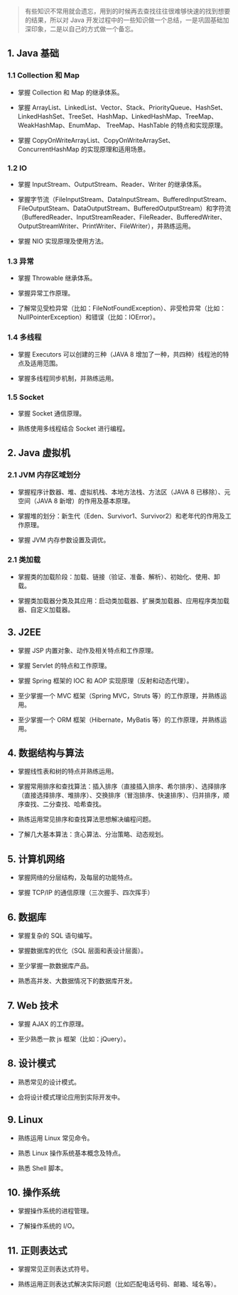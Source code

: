 > 有些知识不常用就会遗忘，用到的时候再去查找往往很难够快速的找到想要的结果，所以对 Java 开发过程中的一些知识做一个总结，一是巩固基础加深印象，二是以自己的方式做一个备忘。

## 1. Java 基础

### 1.1 Collection 和 Map

- 掌握 Collection 和 Map 的继承体系。

- 掌握 ArrayList、LinkedList、Vector、Stack、PriorityQueue、HashSet、 LinkedHashSet、TreeSet、HashMap、LinkedHashMap、TreeMap、WeakHashMap、EnumMap、 TreeMap、HashTable 的特点和实现原理。

- 掌握 CopyOnWriteArrayList、CopyOnWriteArraySet、ConcurrentHashMap 的实现原理和适用场景。

### 1.2 IO

- 掌握 InputStream、OutputStream、Reader、Writer 的继承体系。

- 掌握字节流（FileInputStream、DataInputStream、BufferedInputStream、 FileOutputSteam、DataOutputStream、BufferedOutputStream）和字符流 （BufferedReader、InputStreamReader、FileReader、BufferedWriter、 OutputStreamWriter、PrintWriter、FileWriter），并熟练运用。

- 掌握 NIO 实现原理及使用方法。

### 1.3 异常

- 掌握 Throwable 继承体系。

- 掌握异常工作原理。

- 了解常见受检异常（比如：FileNotFoundException）、非受检异常（比如：NullPointerException）和错误（比如：IOError）。

### 1.4 多线程

- 掌握 Executors 可以创建的三种（JAVA 8 增加了一种，共四种）线程池的特点及适用范围。

- 掌握多线程同步机制，并熟练运用。

### 1.5 Socket

- 掌握 Socket 通信原理。

- 熟练使用多线程结合 Socket 进行编程。

## 2. Java 虚拟机

### 2.1 JVM 内存区域划分

- 掌握程序计数器、堆、虚拟机栈、本地方法栈、方法区（JAVA 8 已移除）、元空间（JAVA 8 新增）的作用及基本原理。

- 掌握堆的划分：新生代（Eden、Survivor1、Survivor2）和老年代的作用及工作原理。

- 掌握 JVM 内存参数设置及调优。

### 2.1 类加载

- 掌握类的加载阶段：加载、链接（验证、准备、解析）、初始化、使用、卸载。

- 掌握类加载器分类及其应用：启动类加载器、扩展类加载器、应用程序类加载器、自定义加载器。

## 3. J2EE

- 掌握 JSP 内置对象、动作及相关特点和工作原理。

- 掌握 Servlet 的特点和工作原理。

- 掌握 Spring 框架的 IOC 和 AOP 实现原理（反射和动态代理）。

- 至少掌握一个 MVC 框架（Spring MVC，Struts 等）的工作原理，并熟练运用。

- 至少掌握一个 ORM 框架（Hibernate，MyBatis 等）的工作原理，并熟练运用。

## 4. 数据结构与算法

- 掌握线性表和树的特点并熟练运用。

- 掌握常用排序和查找算法：插入排序（直接插入排序、希尔排序）、选择排序（直接选择排序、堆排序）、交换排序（冒泡排序、快速排序）、归并排序，顺序查找、二分查找、哈希查找。

- 熟练运用常见排序和查找算法思想解决编程问题。

- 了解几大基本算法：贪心算法、分治策略、动态规划。

## 5. 计算机网络

- 掌握网络的分层结构，及每层的功能特点。

- 掌握 TCP/IP 的通信原理（三次握手、四次挥手）

## 6. 数据库

- 掌握复杂的 SQL 语句编写。

- 掌握数据库的优化（SQL 层面和表设计层面）。

- 至少掌握一款数据库产品。

- 熟悉高并发、大数据情况下的数据库开发。

## 7. Web 技术

- 掌握 AJAX 的工作原理。

- 至少熟悉一款 js 框架（比如：jQuery）。

## 8. 设计模式

- 熟悉常见的设计模式。

- 会将设计模式理论应用到实际开发中。

## 9. Linux

- 熟练运用 Linux 常见命令。

- 熟悉 Linux 操作系统基本概念及特点。

- 熟悉 Shell 脚本。

## 10. 操作系统

- 掌握操作系统的进程管理。

- 了解操作系统的 I/O。

## 11. 正则表达式

- 掌握常见正则表达式符号。

- 熟练运用正则表达式解决实际问题（比如匹配电话号码、邮箱、域名等）。


